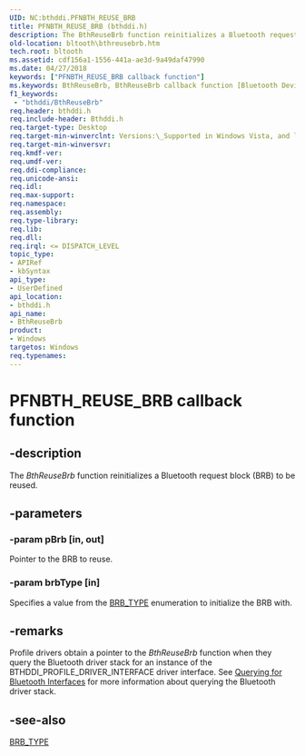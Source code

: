 ```yaml
---
UID: NC:bthddi.PFNBTH_REUSE_BRB
title: PFNBTH_REUSE_BRB (bthddi.h)
description: The BthReuseBrb function reinitializes a Bluetooth request block (BRB) to be reused.
old-location: bltooth\bthreusebrb.htm
tech.root: bltooth
ms.assetid: cdf156a1-1556-441a-ae3d-9a49daf47990
ms.date: 04/27/2018
keywords: ["PFNBTH_REUSE_BRB callback function"]
ms.keywords: BthReuseBrb, BthReuseBrb callback function [Bluetooth Devices], PFNBTH_REUSE_BRB, PFNBTH_REUSE_BRB callback, bltooth.bthreusebrb, bth_funcs_118c4022-448d-4970-ba70-34dcbc488d13.xml, bthddi/BthReuseBrb
f1_keywords:
 - "bthddi/BthReuseBrb"
req.header: bthddi.h
req.include-header: Bthddi.h
req.target-type: Desktop
req.target-min-winverclnt: Versions:\_Supported in Windows Vista, and later.
req.target-min-winversvr: 
req.kmdf-ver: 
req.umdf-ver: 
req.ddi-compliance: 
req.unicode-ansi: 
req.idl: 
req.max-support: 
req.namespace: 
req.assembly: 
req.type-library: 
req.lib: 
req.dll: 
req.irql: <= DISPATCH_LEVEL
topic_type:
- APIRef
- kbSyntax
api_type:
- UserDefined
api_location:
- bthddi.h
api_name:
- BthReuseBrb
product:
- Windows
targetos: Windows
req.typenames: 
---
```


# PFNBTH_REUSE_BRB callback function


## -description


The 
  <i>BthReuseBrb</i> function reinitializes a Bluetooth request block (BRB) to be reused.


## -parameters




### -param pBrb [in, out]

Pointer to the BRB to reuse.


### -param brbType [in]

Specifies a value from the 
     <a href="https://docs.microsoft.com/windows-hardware/drivers/ddi/bthddi/ne-bthddi-_brb_type">BRB_TYPE</a> enumeration to initialize the BRB
     with.


## -remarks



Profile drivers obtain a pointer to the 
    <i>BthReuseBrb</i> function when they query the Bluetooth driver stack for an instance of the
    BTHDDI_PROFILE_DRIVER_INTERFACE driver interface. See 
    <a href="https://docs.microsoft.com/previous-versions/ff536769(v=vs.85)">Querying for Bluetooth
    Interfaces</a> for more information about querying the Bluetooth driver stack.




## -see-also




<a href="https://docs.microsoft.com/windows-hardware/drivers/ddi/bthddi/ne-bthddi-_brb_type">BRB_TYPE</a>
 

 


